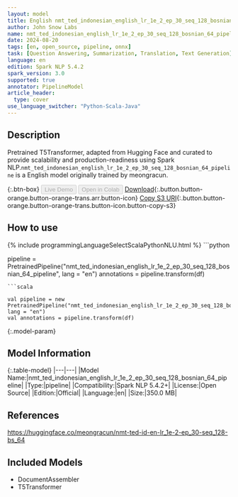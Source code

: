 ```yaml
---
layout: model
title: English nmt_ted_indonesian_english_lr_1e_2_ep_30_seq_128_bosnian_64_pipeline pipeline T5Transformer from meongracun
author: John Snow Labs
name: nmt_ted_indonesian_english_lr_1e_2_ep_30_seq_128_bosnian_64_pipeline
date: 2024-08-20
tags: [en, open_source, pipeline, onnx]
task: [Question Answering, Summarization, Translation, Text Generation]
language: en
edition: Spark NLP 5.4.2
spark_version: 3.0
supported: true
annotator: PipelineModel
article_header:
  type: cover
use_language_switcher: "Python-Scala-Java"
---
```


## Description

Pretrained T5Transformer, adapted from Hugging Face and curated to provide scalability and production-readiness using Spark NLP.`nmt_ted_indonesian_english_lr_1e_2_ep_30_seq_128_bosnian_64_pipeline` is a English model originally trained by meongracun.

{:.btn-box}
<button class="button button-orange" disabled>Live Demo</button>
<button class="button button-orange" disabled>Open in Colab</button>
[Download](https://s3.amazonaws.com/auxdata.johnsnowlabs.com/public/models/nmt_ted_indonesian_english_lr_1e_2_ep_30_seq_128_bosnian_64_pipeline_en_5.4.2_3.0_1724165518887.zip){:.button.button-orange.button-orange-trans.arr.button-icon}
[Copy S3 URI](s3://auxdata.johnsnowlabs.com/public/models/nmt_ted_indonesian_english_lr_1e_2_ep_30_seq_128_bosnian_64_pipeline_en_5.4.2_3.0_1724165518887.zip){:.button.button-orange.button-orange-trans.button-icon.button-copy-s3}

## How to use



<div class="tabs-box" markdown="1">
{% include programmingLanguageSelectScalaPythonNLU.html %}
```python

pipeline = PretrainedPipeline("nmt_ted_indonesian_english_lr_1e_2_ep_30_seq_128_bosnian_64_pipeline", lang = "en")
annotations =  pipeline.transform(df)   

```
```scala

val pipeline = new PretrainedPipeline("nmt_ted_indonesian_english_lr_1e_2_ep_30_seq_128_bosnian_64_pipeline", lang = "en")
val annotations = pipeline.transform(df)

```
</div>

{:.model-param}
## Model Information

{:.table-model}
|---|---|
|Model Name:|nmt_ted_indonesian_english_lr_1e_2_ep_30_seq_128_bosnian_64_pipeline|
|Type:|pipeline|
|Compatibility:|Spark NLP 5.4.2+|
|License:|Open Source|
|Edition:|Official|
|Language:|en|
|Size:|350.0 MB|

## References

https://huggingface.co/meongracun/nmt-ted-id-en-lr_1e-2-ep_30-seq_128-bs_64

## Included Models

- DocumentAssembler
- T5Transformer
